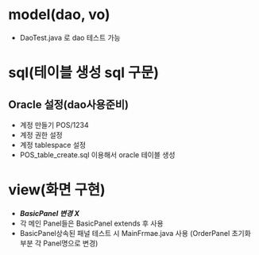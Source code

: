 # model(dao, vo)
- DaoTest.java 로 dao 테스트 가능
# sql(테이블 생성 sql 구문)
## Oracle 설정(dao사용준비)
- 계정 만들기 POS/1234
- 계정 권한 설정
- 계정 tablespace 설정
- POS_table_create.sql 이용해서 oracle 테이블 생성
# view(화면 구현)
- ***BasicPanel 변경 X***
- 각 메인 Panel들은 BasicPanel extends 후 사용
- BasicPanel상속된 패널 테스트 시 MainFrmae.java 사용 (OrderPanel 초기화 부분 각 Panel명으로 변경)
